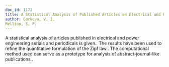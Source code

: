 ```yaml
---
doc_id: 1172
title: A Statistical Analysis of Published Articles on Electrical and Power Engineering
author: Gorkova, V. I.
Mellion, S. P.
---
```


A statistical analysis of articles published in electrical and power 
engineering serials and periodicals is given.. The results have been used to
refine the quantitative formulation of the Zipf law..
   The computational method used can serve as a prototype for analysis of
abstract-journal-like publications..